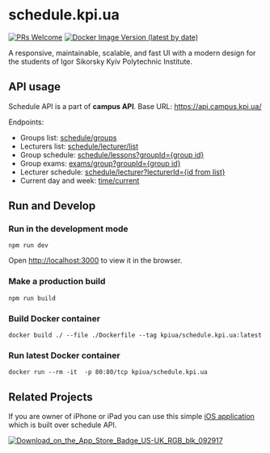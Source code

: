 # schedule.kpi.ua

[![PRs Welcome](https://img.shields.io/badge/PRs-welcome-brightgreen.svg)](http://makeapullrequest.com)
[![Docker Image Version (latest by date)](https://img.shields.io/docker/v/kpiua/schedule.kpi.ua)](https://hub.docker.com/r/kpiua/schedule.kpi.ua)

A responsive, maintainable, scalable, and fast UI with a modern design for the students of Igor Sikorsky Kyiv Polytechnic Institute.

## API usage

Schedule API is a part of **campus API**.
Base URL: https://api.campus.kpi.ua/

Endpoints:

- Groups list: [schedule/groups](https://api.campus.kpi.ua/schedule/groups)
- Lecturers list: [schedule/lecturer/list](https://api.campus.kpi.ua/schedule/lecturer/list)
- Group schedule: [schedule/lessons?groupId={group id}](https://api.campus.kpi.ua/schedule/lessons?groupId=fb121dae-9fe5-4a9a-bced-ff7603a19c31)
- Group exams: [exams/group?groupId={group id}](https://api.campus.kpi.ua/exams/group?groupId=fb121dae-9fe5-4a9a-bced-ff7603a19c31)
- Lecturer schedule: [schedule/lecturer?lecturerId={id from list}](https://api.campus.kpi.ua/schedule/lecturer?lecturerId=53bb6a07-bc0a-4c9b-a0e5-58866f4b3e19)
- Current day and week: [time/current](https://api.campus.kpi.ua/time/current)

## Run and Develop

### Run in the development mode

```
npm run dev
```

Open [http://localhost:3000](http://localhost:3000) to view it in the browser.

### Make a production build

```
npm run build
```

### Build Docker container

```
docker build ./ --file ./Dockerfile --tag kpiua/schedule.kpi.ua:latest
```

### Run latest Docker container

```
docker run --rm -it  -p 80:80/tcp kpiua/schedule.kpi.ua
```

## Related Projects

If you are owner of iPhone or iPad you can use this simple [iOS application](https://github.com/MrPaschenko/Schedule-KPI) which is built over schedule API.

[![Download_on_the_App_Store_Badge_US-UK_RGB_blk_092917](https://user-images.githubusercontent.com/64316080/168581675-cfc29e4a-410c-4664-9213-31f11560813c.svg)](https://apps.apple.com/us/app/schedule-kpi/id1625484300)
